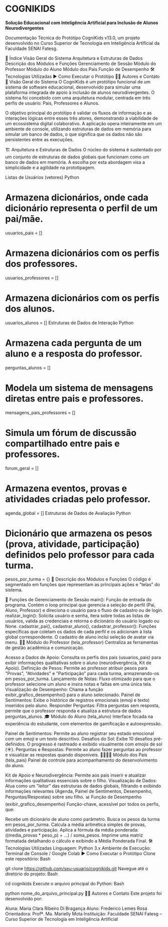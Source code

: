 # COGNIKIDS

**Solução Educacional com Inteligência Artificial para Inclusão de Alunos Neurodivergentes**



Documentação Técnica do Protótipo CogniKids v13.0, um projeto desenvolvido no Curso Superior de Tecnologia em Inteligência Artificial da Faculdade SENAI Fatesg.

📝 Índice
Visão Geral do Sistema
Arquitetura e Estruturas de Dados
Descrição dos Módulos e Funções
Gerenciamento de Sessão
Módulo do Professor
Módulo do Aluno
Módulo dos Pais
Função de Desempenho
🛠️ Tecnologias Utilizadas
▶️ Como Executar o Protótipo
👨‍💻 Autores e Contato
🎯 Visão Geral do Sistema
O CogniKids é um protótipo funcional de um sistema de software educacional, desenvolvido para simular uma plataforma integrada de apoio à inclusão de alunos neurodivergentes. O sistema foi concebido com uma arquitetura modular, centrada em três perfis de usuário: Pais, Professores e Alunos.

O objetivo principal do protótipo é validar os fluxos de informação e as interações lógicas entre esses três atores, demonstrando a viabilidade de um ecossistema digital colaborativo. A aplicação opera inteiramente em um ambiente de console, utilizando estruturas de dados em memória para simular um banco de dados, o que significa que os dados não são persistentes entre as execuções.

🏗️ Arquitetura e Estruturas de Dados
O núcleo do sistema é sustentado por um conjunto de estruturas de dados globais que funcionam como um banco de dados em memória. A escolha por esta abordagem visa a simplicidade e a agilidade na prototipagem.

Listas de Usuários (vetores)
Python

# Armazena dicionários, onde cada dicionário representa o perfil de um pai/mãe.
usuarios_pais = []

# Armazena dicionários com os perfis dos professores.
usuarios_professores = []

# Armazena dicionários com os perfis dos alunos.
usuarios_alunos = []
Estruturas de Dados de Interação
Python

# Armazena cada pergunta de um aluno e a resposta do professor.
perguntas_alunos = []

# Modela um sistema de mensagens diretas entre pais e professores.
mensagens_pais_professores = []

# Simula um fórum de discussão compartilhado entre pais e professores.
forum_geral = []

# Armazena eventos, provas e atividades criadas pelo professor.
agenda_global = []
Estruturas de Dados de Avaliação
Python

# Dicionário que armazena os pesos (prova, atividade, participação) definidos pelo professor para cada turma.
pesos_por_turma = {}
📜 Descrição dos Módulos e Funções
O código é segmentado em funções que representam as principais ações e "telas" do sistema.

🔑 Funções de Gerenciamento de Sessão
main(): Função de entrada do programa. Contém o loop principal que gerencia a seleção de perfil (Pai, Aluno, Professor) e direciona o usuário para o fluxo de cadastro ou de login.
realizar_login(): Solicita usuário e senha, itera sobre todas as listas de usuários, valida as credenciais e retorna o dicionário do usuário logado ou None.
cadastrar_pai(), cadastrar_aluno(), cadastrar_professor(): Funções específicas que coletam os dados de cada perfil e os adicionam à lista global correspondente. O cadastro de aluno inclui seleção de avatar via menu.
🧑‍🏫 Módulo do Professor (tela_professor)
Centraliza as ferramentas de gestão acadêmica e comunicação.

Acesso a Dados de Apoio: Consulta os perfis dos pais (usuarios_pais) para exibir informações qualitativas sobre o aluno (neurodivergência, Kit de Apoio).
Definição de Pesos: Permite ao professor atribuir pesos para "Provas", "Atividades" e "Participação" para cada turma, armazenando-os em pesos_por_turma.
Lançamento de Notas: Fluxo otimizado para que o professor selecione um aluno e insira notas e faltas em uma única tela.
Visualização de Desempenho: Chama a função exibir_grafico_desempenho() para o aluno selecionado.
Painel de Sentimentos: Exibe o histórico de registros emocionais (emoji e texto) inseridos pelo aluno.
Responder Perguntas: Filtra perguntas sem resposta, permite que o professor responda e atualiza a estrutura de dados perguntas_alunos.
🎓 Módulo do Aluno (tela_aluno)
Interface focada na experiência do estudante, com elementos de gamificação e autoexpressão.

Painel de Sentimentos: Permite ao aluno registrar seu estado emocional com um emoji e um texto descritivo.
Desafios do Sol: Exibe 10 desafios pré-definidos. O progresso é rastreado e exibido visualmente com emojis de sol (☀️).
Perguntas e Respostas: Permite ao aluno fazer perguntas ao professor e visualizar as respostas quando disponíveis.
👨‍👩‍👧‍👦 Módulo dos Pais (tela_pais)
Painel de controle para acompanhamento do desenvolvimento do aluno.

Kit de Apoio e Neurodivergência: Permite aos pais inserir e atualizar informações qualitativas essenciais sobre o filho.
Visualização de Dados: Atua como um "leitor" das estruturas de dados globais, filtrando e exibindo informações relevantes (Agenda, Painel de Sentimentos, Desempenho, Perguntas/Respostas) sobre seu filho.
📊 Função de Desempenho (exibir_grafico_desempenho)
Função-chave, acessível por todos os perfis, que:

Recebe um dicionário de aluno como parâmetro.
Busca os pesos da turma em pesos_por_turma.
Calcula a média aritmética simples de provas, atividades e participação.
Aplica a fórmula da média ponderada: ((media_provas * peso_p) + ...) / soma_pesos.
Imprime uma matriz formatada detalhando o cálculo e exibindo a Média Ponderada Final.
🛠️ Tecnologias Utilizadas
Linguagem: Python 3.x
Ambiente de Execução: Terminal de Console / Google Colab
▶️ Como Executar o Protótipo
Clone este repositório:
Bash

git clone https://github.com/seu-usuario/cognikids.git
Navegue até o diretório do projeto:
Bash

cd cognikids
Execute o arquivo principal do Python:
Bash

python nome_do_arquivo_principal.py
👨‍💻 Autores e Contato
Este projeto foi desenvolvido por:

Aluna: Maria Clara Ribeiro Di Bragança
Aluno: Frederico Lemes Rosa
Orientadora: Profª. Ma. Marielly Mota
Instituição: Faculdade SENAI Fatesg – Curso Superior de Tecnologia em Inteligência Artificial
